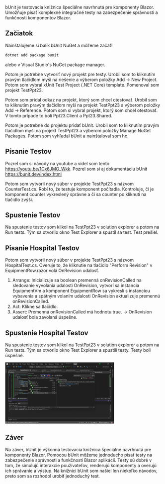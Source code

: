 bUnit je testovacia knižnica špeciálne navrhnutá pre komponenty Blazor. Umožňuje písať komplexné integračné testy na zabezpečenie správnosti a funkčnosti komponentov Blazor.

## Začiatok
Nainštalujeme si balík bUnit NuGet a môžeme začať!

```powershell
dotnet add package bunit
```
alebo v Visual Studio's NuGet package manager.

Potom je potrebné vytvoriť nový projekt pre testy. Urobil som to kliknutím pravým tlačidlom myši na riešenie a výberom položky Add -> New Project. Potom som vybral xUnit Test Project (.NET Core) template. Pomenoval som projekt TestPpt23.

Potom som pridal odkaz na projekt, ktorý som chcel otestovať. Urobil som to kliknutím pravým tlačidlom myši na projekt TestPpt23 a výberom položky Add -> Reference. Potom som si vybral projekt, ktorý som chcel otestovať. V tomto prípade to boli Ppt23.Client a Ppt23.Shared.

Potom je potrebné do projektu pridať bUnit. Urobil som to kliknutím pravým tlačidlom myši na projekt TestPpt23 a výberom položky Manage NuGet Packages. Potom som vyhľadal bUnit a nainštaloval som ho.

## Písanie Testov
Pozrel som si návody na youtube a videl som tento https://youtu.be/1Cx6JMO_Wkk. Pozrel som si aj dokumentáciu bUnit https://bunit.dev/index.html

Potom som vytvoril nový súbor v projekte TestPpt23 s názvom CounterTest.cs. Robí to, že testuje komponent počítadla. Kontroluje, či je komponent counter vykreslený správne a či sa counter po kliknutí na tlačidlo zvýši.

## Spustenie Testov
Na spustenie testov som klikol na TestPpt23 v solution explorer a potom na Run tests. Tým sa otvorilo okno Test Explorer a spustil sa test. Test prešiel.

## Pisanie Hospital Testov  
Potom som vytvoril nový súbor v projekte TestPpt23 s názvom HospitalTest.cs. Overuje to, že kliknutie na tlačidlo "Perform Revision" v EquipmentRow.razor volá OnRevision udalosť.

1. Arrange: Inicializuje sa boolean premenná onRevisionCalled na sledovanie vyvolania udalosti OnRevision, vytvorí sa instancia EquipmentVm a komponent EquipmentRow sa vykreslí s instanciou vybavenia a spätným volaním udalosti OnRevision aktualizuje premennú onRevisionCalled.
2. Act: Klikne sa tlačidlo.
3. Assert: Premenná onRevisionCalled má hodnotu true. -> OnRevision udalosť bola zavolaná úspešne.

## Spustenie Hospital Testov
Na spustenie testov som klikol na TestPpt23 v solution explorer a potom na Run tests. Tým sa otvorilo okno Test Explorer a spustili testy. Testy boli úspešné.

<img src="1.png" width="350">

## Záver

Na záver, bUnit je výkonná testovacia knižnica špeciálne navrhnutá pre komponenty Blazor. Pomocou bUnit môžeme jednoducho písať testy na zabezpečenie správnosti a funkčnosti Blazor aplikácií. Testy sú dobré v tom, že simulujú interakcie používateľov, renderujú komponenty a overujú ich správanie a výstup. Na knižnici bUnit som našiel len niekoľko návodov, preto som sa rozhodol urobiť jednoduchý test.

